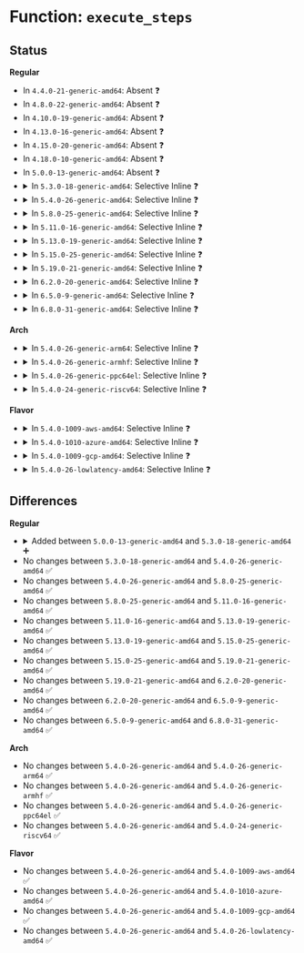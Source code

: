 # Function: <code>execute_steps</code>

## Status
<b>Regular</b>
<ul>
<li>
In <code>4.4.0-21-generic-amd64</code>: Absent ❓
</li>
<li>
In <code>4.8.0-22-generic-amd64</code>: Absent ❓
</li>
<li>
In <code>4.10.0-19-generic-amd64</code>: Absent ❓
</li>
<li>
In <code>4.13.0-16-generic-amd64</code>: Absent ❓
</li>
<li>
In <code>4.15.0-20-generic-amd64</code>: Absent ❓
</li>
<li>
In <code>4.18.0-10-generic-amd64</code>: Absent ❓
</li>
<li>
In <code>5.0.0-13-generic-amd64</code>: Absent ❓
</li>
<li>
<details>
<summary>In <code>5.3.0-18-generic-amd64</code>: Selective Inline ❓</summary>

```c
int execute_steps(struct opal_dev * dev, const struct opal_step * steps, size_t n_steps)
```

```json
{
  "name": "execute_steps",
  "collision_type": "Unique Static",
  "inline_type": "Selective",
  "funcs": [
    {
      "addr": 18446744071584081104,
      "name": "execute_steps",
      "external": false,
      "loc": "block/sed-opal.c:396",
      "file": "block/sed-opal.c",
      "inline": "not declared, inlined",
      "caller_inline": [],
      "caller_func": [
        "block/sed-opal.c:sed_ioctl",
        "block/sed-opal.c:__opal_lock_unlock",
        "block/sed-opal.c:__opal_lock_unlock",
        "block/sed-opal.c:opal_reverttper",
        "block/sed-opal.c:opal_reverttper"
      ]
    }
  ],
  "symbols": [
    {
      "addr": 18446744071584081104,
      "name": "execute_steps",
      "section": ".text",
      "bind": "STB_LOCAL",
      "size": 211
    }
  ]
}
```
</details>
</li>
<li>
<details>
<summary>In <code>5.4.0-26-generic-amd64</code>: Selective Inline ❓</summary>

```c
int execute_steps(struct opal_dev * dev, const struct opal_step * steps, size_t n_steps)
```

```json
{
  "name": "execute_steps",
  "collision_type": "Unique Static",
  "inline_type": "Selective",
  "funcs": [
    {
      "addr": 18446744071584203808,
      "name": "execute_steps",
      "external": false,
      "loc": "block/sed-opal.c:393",
      "file": "block/sed-opal.c",
      "inline": "not declared, inlined",
      "caller_inline": [],
      "caller_func": [
        "block/sed-opal.c:sed_ioctl",
        "block/sed-opal.c:__opal_lock_unlock",
        "block/sed-opal.c:__opal_lock_unlock",
        "block/sed-opal.c:opal_reverttper",
        "block/sed-opal.c:opal_reverttper"
      ]
    }
  ],
  "symbols": [
    {
      "addr": 18446744071584203808,
      "name": "execute_steps",
      "section": ".text",
      "bind": "STB_LOCAL",
      "size": 211
    }
  ]
}
```
</details>
</li>
<li>
<details>
<summary>In <code>5.8.0-25-generic-amd64</code>: Selective Inline ❓</summary>

```c
int execute_steps(struct opal_dev * dev, const struct opal_step * steps, size_t n_steps)
```

```json
{
  "name": "execute_steps",
  "collision_type": "Unique Static",
  "inline_type": "Selective",
  "funcs": [
    {
      "addr": 18446744071584607088,
      "name": "execute_steps",
      "external": false,
      "loc": "block/sed-opal.c:395",
      "file": "block/sed-opal.c",
      "inline": "not declared, inlined",
      "caller_inline": [],
      "caller_func": [
        "block/sed-opal.c:sed_ioctl",
        "block/sed-opal.c:opal_generic_read_write_table",
        "block/sed-opal.c:__opal_lock_unlock",
        "block/sed-opal.c:__opal_lock_unlock",
        "block/sed-opal.c:opal_reverttper",
        "block/sed-opal.c:opal_reverttper"
      ]
    }
  ],
  "symbols": [
    {
      "addr": 18446744071584607088,
      "name": "execute_steps",
      "section": ".text",
      "bind": "STB_LOCAL",
      "size": 348
    }
  ]
}
```
</details>
</li>
<li>
<details>
<summary>In <code>5.11.0-16-generic-amd64</code>: Selective Inline ❓</summary>

```c
int execute_steps(struct opal_dev * dev, const struct opal_step * steps, size_t n_steps)
```

```json
{
  "name": "execute_steps",
  "collision_type": "Unique Static",
  "inline_type": "Selective",
  "funcs": [
    {
      "addr": 18446744071584725936,
      "name": "execute_steps",
      "external": false,
      "loc": "block/sed-opal.c:395",
      "file": "block/sed-opal.c",
      "inline": "not declared, inlined",
      "caller_inline": [],
      "caller_func": [
        "block/sed-opal.c:sed_ioctl",
        "block/sed-opal.c:opal_generic_read_write_table",
        "block/sed-opal.c:__opal_lock_unlock",
        "block/sed-opal.c:__opal_lock_unlock",
        "block/sed-opal.c:opal_reverttper",
        "block/sed-opal.c:opal_reverttper"
      ]
    }
  ],
  "symbols": [
    {
      "addr": 18446744071584725936,
      "name": "execute_steps",
      "section": ".text",
      "bind": "STB_LOCAL",
      "size": 348
    }
  ]
}
```
</details>
</li>
<li>
<details>
<summary>In <code>5.13.0-19-generic-amd64</code>: Selective Inline ❓</summary>

```c
int execute_steps(struct opal_dev * dev, const struct opal_step * steps, size_t n_steps)
```

```json
{
  "name": "execute_steps",
  "collision_type": "Unique Static",
  "inline_type": "Selective",
  "funcs": [
    {
      "addr": 18446744071584753312,
      "name": "execute_steps",
      "external": false,
      "loc": "block/sed-opal.c:395",
      "file": "block/sed-opal.c",
      "inline": "not declared, inlined",
      "caller_inline": [],
      "caller_func": [
        "block/sed-opal.c:sed_ioctl",
        "block/sed-opal.c:__opal_lock_unlock",
        "block/sed-opal.c:__opal_lock_unlock",
        "block/sed-opal.c:opal_reverttper",
        "block/sed-opal.c:opal_reverttper"
      ]
    }
  ],
  "symbols": [
    {
      "addr": 18446744071584753312,
      "name": "execute_steps",
      "section": ".text",
      "bind": "STB_LOCAL",
      "size": 348
    }
  ]
}
```
</details>
</li>
<li>
<details>
<summary>In <code>5.15.0-25-generic-amd64</code>: Selective Inline ❓</summary>

```c
int execute_steps(struct opal_dev * dev, const struct opal_step * steps, size_t n_steps)
```

```json
{
  "name": "execute_steps",
  "collision_type": "Unique Static",
  "inline_type": "Selective",
  "funcs": [
    {
      "addr": 18446744071585181584,
      "name": "execute_steps",
      "external": false,
      "loc": "block/sed-opal.c:395",
      "file": "block/sed-opal.c",
      "inline": "not declared, inlined",
      "caller_inline": [],
      "caller_func": [
        "block/sed-opal.c:sed_ioctl",
        "block/sed-opal.c:__opal_lock_unlock",
        "block/sed-opal.c:__opal_lock_unlock",
        "block/sed-opal.c:opal_reverttper",
        "block/sed-opal.c:opal_reverttper"
      ]
    }
  ],
  "symbols": [
    {
      "addr": 18446744071585181584,
      "name": "execute_steps",
      "section": ".text",
      "bind": "STB_LOCAL",
      "size": 432
    }
  ]
}
```
</details>
</li>
<li>
<details>
<summary>In <code>5.19.0-21-generic-amd64</code>: Selective Inline ❓</summary>

```c
int execute_steps(struct opal_dev * dev, const struct opal_step * steps, size_t n_steps)
```

```json
{
  "name": "execute_steps",
  "collision_type": "Unique Static",
  "inline_type": "Selective",
  "funcs": [
    {
      "addr": 18446744071585918688,
      "name": "execute_steps",
      "external": false,
      "loc": "block/sed-opal.c:395",
      "file": "block/sed-opal.c",
      "inline": "not declared, inlined",
      "caller_inline": [],
      "caller_func": [
        "block/sed-opal.c:sed_ioctl",
        "block/sed-opal.c:__opal_lock_unlock",
        "block/sed-opal.c:__opal_lock_unlock",
        "block/sed-opal.c:opal_reverttper",
        "block/sed-opal.c:opal_reverttper"
      ]
    }
  ],
  "symbols": [
    {
      "addr": 18446744071585918688,
      "name": "execute_steps",
      "section": ".text",
      "bind": "STB_LOCAL",
      "size": 576
    }
  ]
}
```
</details>
</li>
<li>
<details>
<summary>In <code>6.2.0-20-generic-amd64</code>: Selective Inline ❓</summary>

```c
int execute_steps(struct opal_dev * dev, const struct opal_step * steps, size_t n_steps)
```

```json
{
  "name": "execute_steps",
  "collision_type": "Unique Static",
  "inline_type": "Selective",
  "funcs": [
    {
      "addr": 18446744071586708880,
      "name": "execute_steps",
      "external": false,
      "loc": "block/sed-opal.c:426",
      "file": "block/sed-opal.c",
      "inline": "not declared, inlined",
      "caller_inline": [],
      "caller_func": [
        "block/sed-opal.c:sed_ioctl",
        "block/sed-opal.c:sed_ioctl",
        "block/sed-opal.c:__opal_lock_unlock",
        "block/sed-opal.c:__opal_lock_unlock",
        "block/sed-opal.c:opal_reverttper",
        "block/sed-opal.c:opal_reverttper"
      ]
    }
  ],
  "symbols": [
    {
      "addr": 18446744071586708880,
      "name": "execute_steps",
      "section": ".text",
      "bind": "STB_LOCAL",
      "size": 450
    }
  ]
}
```
</details>
</li>
<li>
<details>
<summary>In <code>6.5.0-9-generic-amd64</code>: Selective Inline ❓</summary>

```c
int execute_steps(struct opal_dev * dev, const struct opal_step * steps, size_t n_steps)
```

```json
{
  "name": "execute_steps",
  "collision_type": "Unique Static",
  "inline_type": "Selective",
  "funcs": [
    {
      "addr": 18446744071586970512,
      "name": "execute_steps",
      "external": false,
      "loc": "block/sed-opal.c:432",
      "file": "block/sed-opal.c",
      "inline": "not declared, inlined",
      "caller_inline": [],
      "caller_func": [
        "block/sed-opal.c:sed_ioctl",
        "block/sed-opal.c:sed_ioctl",
        "block/sed-opal.c:sed_ioctl",
        "block/sed-opal.c:__opal_lock_unlock",
        "block/sed-opal.c:__opal_lock_unlock",
        "block/sed-opal.c:opal_reverttper",
        "block/sed-opal.c:opal_reverttper"
      ]
    }
  ],
  "symbols": [
    {
      "addr": 18446744071586970512,
      "name": "execute_steps",
      "section": ".text",
      "bind": "STB_LOCAL",
      "size": 339
    }
  ]
}
```
</details>
</li>
<li>
<details>
<summary>In <code>6.8.0-31-generic-amd64</code>: Selective Inline ❓</summary>

```c
int execute_steps(struct opal_dev * dev, const struct opal_step * steps, size_t n_steps)
```

```json
{
  "name": "execute_steps",
  "collision_type": "Unique Static",
  "inline_type": "Selective",
  "funcs": [
    {
      "addr": 18446744071587251504,
      "name": "execute_steps",
      "external": false,
      "loc": "block/sed-opal.c:533",
      "file": "block/sed-opal.c",
      "inline": "not declared, inlined",
      "caller_inline": [],
      "caller_func": [
        "block/sed-opal.c:sed_ioctl",
        "block/sed-opal.c:sed_ioctl",
        "block/sed-opal.c:sed_ioctl",
        "block/sed-opal.c:sed_ioctl",
        "block/sed-opal.c:__opal_lock_unlock",
        "block/sed-opal.c:__opal_lock_unlock",
        "block/sed-opal.c:opal_reverttper",
        "block/sed-opal.c:opal_reverttper"
      ]
    }
  ],
  "symbols": [
    {
      "addr": 18446744071587251504,
      "name": "execute_steps",
      "section": ".text",
      "bind": "STB_LOCAL",
      "size": 339
    }
  ]
}
```
</details>
</li>
</ul>
<b>Arch</b>
<ul>
<li>
<details>
<summary>In <code>5.4.0-26-generic-arm64</code>: Selective Inline ❓</summary>

```c
int execute_steps(struct opal_dev * dev, const struct opal_step * steps, size_t n_steps)
```

```json
{
  "name": "execute_steps",
  "collision_type": "Unique Static",
  "inline_type": "Selective",
  "funcs": [
    {
      "addr": 18446603336496072608,
      "name": "execute_steps",
      "external": false,
      "loc": "block/sed-opal.c:393",
      "file": "block/sed-opal.c",
      "inline": "not declared, inlined",
      "caller_inline": [],
      "caller_func": [
        "block/sed-opal.c:sed_ioctl",
        "block/sed-opal.c:sed_ioctl",
        "block/sed-opal.c:__opal_lock_unlock",
        "block/sed-opal.c:__opal_lock_unlock",
        "block/sed-opal.c:opal_reverttper",
        "block/sed-opal.c:opal_reverttper"
      ]
    }
  ],
  "symbols": [
    {
      "addr": 18446603336496072608,
      "name": "execute_steps",
      "section": ".text",
      "bind": "STB_LOCAL",
      "size": 236
    }
  ]
}
```
</details>
</li>
<li>
<details>
<summary>In <code>5.4.0-26-generic-armhf</code>: Selective Inline ❓</summary>

```c
int execute_steps(struct opal_dev * dev, const struct opal_step * steps, size_t n_steps)
```

```json
{
  "name": "execute_steps",
  "collision_type": "Unique Static",
  "inline_type": "Selective",
  "funcs": [
    {
      "addr": 3229401260,
      "name": "execute_steps",
      "external": false,
      "loc": "block/sed-opal.c:393",
      "file": "block/sed-opal.c",
      "inline": "not declared, inlined",
      "caller_inline": [],
      "caller_func": [
        "block/sed-opal.c:sed_ioctl",
        "block/sed-opal.c:sed_ioctl",
        "block/sed-opal.c:__opal_lock_unlock",
        "block/sed-opal.c:opal_reverttper"
      ]
    }
  ],
  "symbols": [
    {
      "addr": 3229401260,
      "name": "execute_steps",
      "section": ".text",
      "bind": "STB_LOCAL",
      "size": 224
    }
  ]
}
```
</details>
</li>
<li>
<details>
<summary>In <code>5.4.0-26-generic-ppc64el</code>: Selective Inline ❓</summary>

```c
int execute_steps(struct opal_dev * dev, const struct opal_step * steps, size_t n_steps)
```

```json
{
  "name": "execute_steps",
  "collision_type": "Unique Static",
  "inline_type": "Selective",
  "funcs": [
    {
      "addr": 13835058055290313152,
      "name": "execute_steps",
      "external": false,
      "loc": "block/sed-opal.c:393",
      "file": "block/sed-opal.c",
      "inline": "not declared, inlined",
      "caller_inline": [],
      "caller_func": [
        "block/sed-opal.c:sed_ioctl",
        "block/sed-opal.c:sed_ioctl",
        "block/sed-opal.c:__opal_lock_unlock",
        "block/sed-opal.c:__opal_lock_unlock",
        "block/sed-opal.c:opal_reverttper",
        "block/sed-opal.c:opal_reverttper"
      ]
    }
  ],
  "symbols": [
    {
      "addr": 13835058055290313152,
      "name": "execute_steps",
      "section": ".text",
      "bind": "STB_LOCAL",
      "size": 352
    }
  ]
}
```
</details>
</li>
<li>
<details>
<summary>In <code>5.4.0-24-generic-riscv64</code>: Selective Inline ❓</summary>

```c
int execute_steps(struct opal_dev * dev, const struct opal_step * steps, size_t n_steps)
```

```json
{
  "name": "execute_steps",
  "collision_type": "Unique Static",
  "inline_type": "Selective",
  "funcs": [
    {
      "addr": 18446743936275145214,
      "name": "execute_steps",
      "external": false,
      "loc": "block/sed-opal.c:393",
      "file": "block/sed-opal.c",
      "inline": "not declared, inlined",
      "caller_inline": [],
      "caller_func": [
        "block/sed-opal.c:sed_ioctl",
        "block/sed-opal.c:__opal_lock_unlock",
        "block/sed-opal.c:__opal_lock_unlock",
        "block/sed-opal.c:opal_reverttper",
        "block/sed-opal.c:opal_reverttper"
      ]
    }
  ],
  "symbols": [
    {
      "addr": 18446743936275145214,
      "name": "execute_steps",
      "section": ".text",
      "bind": "STB_LOCAL",
      "size": 164
    }
  ]
}
```
</details>
</li>
</ul>
<b>Flavor</b>
<ul>
<li>
<details>
<summary>In <code>5.4.0-1009-aws-amd64</code>: Selective Inline ❓</summary>

```c
int execute_steps(struct opal_dev * dev, const struct opal_step * steps, size_t n_steps)
```

```json
{
  "name": "execute_steps",
  "collision_type": "Unique Static",
  "inline_type": "Selective",
  "funcs": [
    {
      "addr": 18446744071584172544,
      "name": "execute_steps",
      "external": false,
      "loc": "block/sed-opal.c:393",
      "file": "block/sed-opal.c",
      "inline": "not declared, inlined",
      "caller_inline": [],
      "caller_func": [
        "block/sed-opal.c:sed_ioctl",
        "block/sed-opal.c:__opal_lock_unlock",
        "block/sed-opal.c:__opal_lock_unlock",
        "block/sed-opal.c:opal_reverttper",
        "block/sed-opal.c:opal_reverttper"
      ]
    }
  ],
  "symbols": [
    {
      "addr": 18446744071584172544,
      "name": "execute_steps",
      "section": ".text",
      "bind": "STB_LOCAL",
      "size": 211
    }
  ]
}
```
</details>
</li>
<li>
<details>
<summary>In <code>5.4.0-1010-azure-amd64</code>: Selective Inline ❓</summary>

```c
int execute_steps(struct opal_dev * dev, const struct opal_step * steps, size_t n_steps)
```

```json
{
  "name": "execute_steps",
  "collision_type": "Unique Static",
  "inline_type": "Selective",
  "funcs": [
    {
      "addr": 18446744071584107792,
      "name": "execute_steps",
      "external": false,
      "loc": "block/sed-opal.c:393",
      "file": "block/sed-opal.c",
      "inline": "not declared, inlined",
      "caller_inline": [],
      "caller_func": [
        "block/sed-opal.c:sed_ioctl",
        "block/sed-opal.c:__opal_lock_unlock",
        "block/sed-opal.c:__opal_lock_unlock",
        "block/sed-opal.c:opal_reverttper",
        "block/sed-opal.c:opal_reverttper"
      ]
    }
  ],
  "symbols": [
    {
      "addr": 18446744071584107792,
      "name": "execute_steps",
      "section": ".text",
      "bind": "STB_LOCAL",
      "size": 211
    }
  ]
}
```
</details>
</li>
<li>
<details>
<summary>In <code>5.4.0-1009-gcp-amd64</code>: Selective Inline ❓</summary>

```c
int execute_steps(struct opal_dev * dev, const struct opal_step * steps, size_t n_steps)
```

```json
{
  "name": "execute_steps",
  "collision_type": "Unique Static",
  "inline_type": "Selective",
  "funcs": [
    {
      "addr": 18446744071584156304,
      "name": "execute_steps",
      "external": false,
      "loc": "block/sed-opal.c:393",
      "file": "block/sed-opal.c",
      "inline": "not declared, inlined",
      "caller_inline": [],
      "caller_func": [
        "block/sed-opal.c:sed_ioctl",
        "block/sed-opal.c:__opal_lock_unlock",
        "block/sed-opal.c:__opal_lock_unlock",
        "block/sed-opal.c:opal_reverttper",
        "block/sed-opal.c:opal_reverttper"
      ]
    }
  ],
  "symbols": [
    {
      "addr": 18446744071584156304,
      "name": "execute_steps",
      "section": ".text",
      "bind": "STB_LOCAL",
      "size": 211
    }
  ]
}
```
</details>
</li>
<li>
<details>
<summary>In <code>5.4.0-26-lowlatency-amd64</code>: Selective Inline ❓</summary>

```c
int execute_steps(struct opal_dev * dev, const struct opal_step * steps, size_t n_steps)
```

```json
{
  "name": "execute_steps",
  "collision_type": "Unique Static",
  "inline_type": "Selective",
  "funcs": [
    {
      "addr": 18446744071584260688,
      "name": "execute_steps",
      "external": false,
      "loc": "block/sed-opal.c:393",
      "file": "block/sed-opal.c",
      "inline": "not declared, inlined",
      "caller_inline": [],
      "caller_func": [
        "block/sed-opal.c:sed_ioctl",
        "block/sed-opal.c:__opal_lock_unlock",
        "block/sed-opal.c:__opal_lock_unlock",
        "block/sed-opal.c:opal_reverttper",
        "block/sed-opal.c:opal_reverttper"
      ]
    }
  ],
  "symbols": [
    {
      "addr": 18446744071584260688,
      "name": "execute_steps",
      "section": ".text",
      "bind": "STB_LOCAL",
      "size": 211
    }
  ]
}
```
</details>
</li>
</ul>

## Differences
<b>Regular</b>
<ul>
<li>
<details>
<summary>Added between <code>5.0.0-13-generic-amd64</code> and <code>5.3.0-18-generic-amd64</code> ➕</summary>

```c
int execute_steps(struct opal_dev * dev, const struct opal_step * steps, size_t n_steps)
```
</details>
</li>
<li>
No changes between <code>5.3.0-18-generic-amd64</code> and <code>5.4.0-26-generic-amd64</code> ✅
</li>
<li>
No changes between <code>5.4.0-26-generic-amd64</code> and <code>5.8.0-25-generic-amd64</code> ✅
</li>
<li>
No changes between <code>5.8.0-25-generic-amd64</code> and <code>5.11.0-16-generic-amd64</code> ✅
</li>
<li>
No changes between <code>5.11.0-16-generic-amd64</code> and <code>5.13.0-19-generic-amd64</code> ✅
</li>
<li>
No changes between <code>5.13.0-19-generic-amd64</code> and <code>5.15.0-25-generic-amd64</code> ✅
</li>
<li>
No changes between <code>5.15.0-25-generic-amd64</code> and <code>5.19.0-21-generic-amd64</code> ✅
</li>
<li>
No changes between <code>5.19.0-21-generic-amd64</code> and <code>6.2.0-20-generic-amd64</code> ✅
</li>
<li>
No changes between <code>6.2.0-20-generic-amd64</code> and <code>6.5.0-9-generic-amd64</code> ✅
</li>
<li>
No changes between <code>6.5.0-9-generic-amd64</code> and <code>6.8.0-31-generic-amd64</code> ✅
</li>
</ul>
<b>Arch</b>
<ul>
<li>
No changes between <code>5.4.0-26-generic-amd64</code> and <code>5.4.0-26-generic-arm64</code> ✅
</li>
<li>
No changes between <code>5.4.0-26-generic-amd64</code> and <code>5.4.0-26-generic-armhf</code> ✅
</li>
<li>
No changes between <code>5.4.0-26-generic-amd64</code> and <code>5.4.0-26-generic-ppc64el</code> ✅
</li>
<li>
No changes between <code>5.4.0-26-generic-amd64</code> and <code>5.4.0-24-generic-riscv64</code> ✅
</li>
</ul>
<b>Flavor</b>
<ul>
<li>
No changes between <code>5.4.0-26-generic-amd64</code> and <code>5.4.0-1009-aws-amd64</code> ✅
</li>
<li>
No changes between <code>5.4.0-26-generic-amd64</code> and <code>5.4.0-1010-azure-amd64</code> ✅
</li>
<li>
No changes between <code>5.4.0-26-generic-amd64</code> and <code>5.4.0-1009-gcp-amd64</code> ✅
</li>
<li>
No changes between <code>5.4.0-26-generic-amd64</code> and <code>5.4.0-26-lowlatency-amd64</code> ✅
</li>
</ul>
